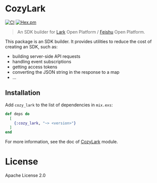 # CozyLark

[![CI](https://github.com/cozy-elixir/cozy_lark/actions/workflows/ci.yml/badge.svg)](https://github.com/cozy-elixir/cozy_lark/actions/workflows/ci.yml) [![Hex.pm](https://img.shields.io/hexpm/v/cozy_lark.svg)](https://hex.pm/packages/cozy_lark)

> An SDK builder for [Lark](https://www.larksuite.com/) Open Platform / [Feishu](https://www.feishu.cn/) Open Platform.

This package is an SDK builder. It provides utilities to reduce the cost of creating an SDK, such as:

- building server-side API requests
- handling event subscriptions
- getting access tokens
- converting the JSON string in the response to a map
- ...

## Installation

Add `cozy_lark` to the list of dependencies in `mix.exs`:

```elixir
def deps do
  [
    {:cozy_lark, "~> <version>"}
  ]
end
```

For more information, see the doc of [CozyLark](https://hexdocs.pm/cozy_lark/CozyLark.html) module.

# License

Apache License 2.0
